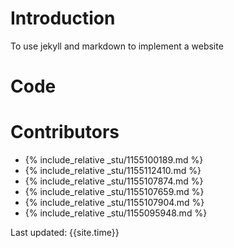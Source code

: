# Introduction
To use jekyll and markdown to implement a website
# Code


# Contributors
- {% include_relative _stu/1155100189.md %}
- {% include_relative _stu/1155112410.md %}
- {% include_relative _stu/1155107874.md %}
- {% include_relative _stu/1155107659.md %}
 - {% include_relative _stu/1155107904.md %}
- {% include_relative _stu/1155095948.md %}

Last updated: {{site.time}}
